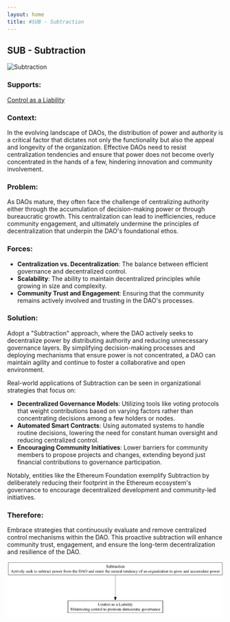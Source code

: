 ```yaml
---
layout: home
title: #SUB - Subtraction
---
```


## SUB - Subtraction

![Subtraction](./output/illustration/subtraction_illustration_v3.png)

### Supports:

[Control as a Liability](./control_as_a_liability.html)

### Context:

In the evolving landscape of DAOs, the distribution of power and authority is a critical factor that dictates not only the functionality but also the appeal and longevity of the organization. Effective DAOs need to resist centralization tendencies and ensure that power does not become overly concentrated in the hands of a few, hindering innovation and community involvement.

### Problem:

As DAOs mature, they often face the challenge of centralizing authority either through the accumulation of decision-making power or through bureaucratic growth. This centralization can lead to inefficiencies, reduce community engagement, and ultimately undermine the principles of decentralization that underpin the DAO's foundational ethos.

### Forces:

- **Centralization vs. Decentralization**: The balance between efficient governance and decentralized control.
- **Scalability**: The ability to maintain decentralized principles while growing in size and complexity.
- **Community Trust and Engagement**: Ensuring that the community remains actively involved and trusting in the DAO's processes.

### Solution:

Adopt a "Subtraction" approach, where the DAO actively seeks to decentralize power by distributing authority and reducing unnecessary governance layers. By simplifying decision-making processes and deploying mechanisms that ensure power is not concentrated, a DAO can maintain agility and continue to foster a collaborative and open environment.

Real-world applications of Subtraction can be seen in organizational strategies that focus on:
- **Decentralized Governance Models**: Utilizing tools like voting protocols that weight contributions based on varying factors rather than concentrating decisions among a few holders or nodes.
- **Automated Smart Contracts**: Using automated systems to handle routine decisions, lowering the need for constant human oversight and reducing centralized control.
- **Encouraging Community Initiatives**: Lower barriers for community members to propose projects and changes, extending beyond just financial contributions to governance participation.

Notably, entities like the Ethereum Foundation exemplify Subtraction by deliberately reducing their footprint in the Ethereum ecosystem's governance to encourage decentralized development and community-led initiatives.

### Therefore:

Embrace strategies that continuously evaluate and remove centralized control mechanisms within the DAO. This proactive subtraction will enhance community trust, engagement, and ensure the long-term decentralization and resilience of the DAO.


![Subtraction](./output/subtraction_specific_graph_v3.png)